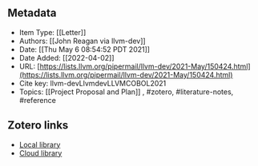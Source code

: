 
## Metadata

* Item Type: [[Letter]]
* Authors: [[John Reagan via llvm-dev]]
* Date: [[Thu May 6 08:54:52 PDT 2021]]
* Date Added: [[2022-04-02]]
* URL: [https://lists.llvm.org/pipermail/llvm-dev/2021-May/150424.html](https://lists.llvm.org/pipermail/llvm-dev/2021-May/150424.html)
* Cite key: llvm-devLlvmdevLLVMCOBOL2021
* Topics: [[Project Proposal and Plan]]
, #zotero, #literature-notes, #reference


##  Zotero links
* [Local library](zotero://select/items/1_3HTNJYYE)
* [Cloud library](http://zotero.org/users/9285361/items/3HTNJYYE)

